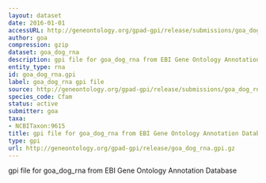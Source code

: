 ```yaml
---
layout: dataset
date: 2016-01-01
accessURL: http://geneontology.org/gpad-gpi/release/submissions/goa_dog_rna.gpi.gz
author: goa
compression: gzip
dataset: goa_dog_rna
description: gpi file for goa_dog_rna from EBI Gene Ontology Annotation Database
entity_type: rna
id: goa_dog_rna.gpi
label: goa_dog_rna gpi file
source: http://geneontology.org/gpad-gpi/release/submissions/goa_dog_rna.gpi.gz
species_code: Cfam
status: active
submitter: goa
taxa:
- NCBITaxon:9615
title: gpi file for goa_dog_rna from EBI Gene Ontology Annotation Database
type: gpi
url: http://geneontology.org/gpad-gpi/release/goa_dog_rna.gpi.gz
---
```


gpi file for goa_dog_rna from EBI Gene Ontology Annotation Database